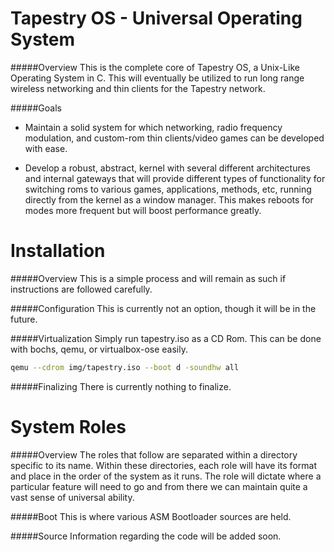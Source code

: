 Tapestry OS - Universal Operating System
=====
#####Overview
This is the complete core of Tapestry OS, a Unix-Like Operating System in C.  This will eventually be utilized to run long range wireless networking and thin clients for the Tapestry network.

#####Goals
* Maintain a solid system for which networking, radio frequency modulation, and custom-rom thin clients/video games can be developed with ease.

* Develop a robust, abstract, kernel with several different architectures and internal gateways that will provide different types of functionality for switching roms to various games, applications, methods, etc, running directly from the kernel as a window manager.  This makes reboots for modes more frequent but will boost performance greatly.

Installation
=====
#####Overview
This is a simple process and will remain as such if instructions are followed carefully.

#####Configuration
This is currently not an option, though it will be in the future.

#####Virtualization
Simply run tapestry.iso as a CD Rom.  This can be done with bochs, qemu, or virtualbox-ose easily.

```sh
qemu --cdrom img/tapestry.iso --boot d -soundhw all
```

#####Finalizing
There is currently nothing to finalize.

System Roles
=====
#####Overview
The roles that follow are separated within a directory specific to its name.  Within these directories, each role will have its format and place in the order of the system as it runs.  The role will dictate where a particular feature will need to go and from there we can maintain quite a vast sense of universal ability.

#####Boot
This is where various ASM Bootloader sources are held.

#####Source
Information regarding the code will be added soon.